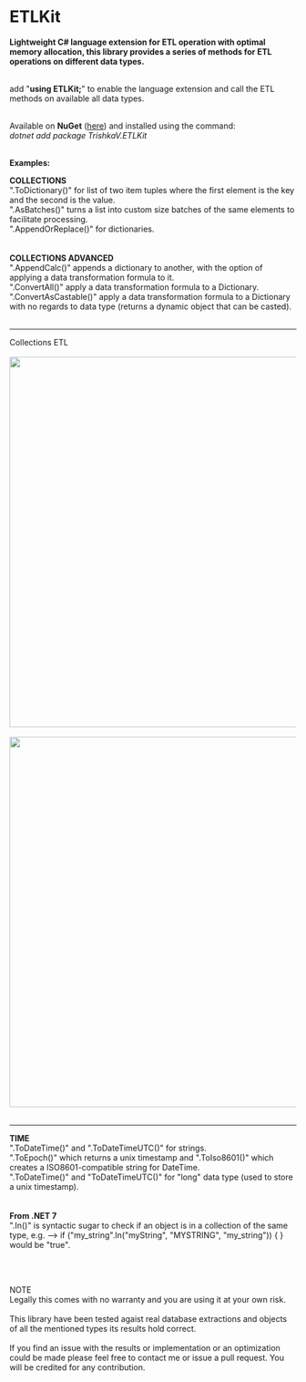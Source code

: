# **ETLKit**
**Lightweight C# language extension for ETL operation with optimal memory allocation, this library provides a series of methods for ETL operations on different data types.**<br><br>

add "**using ETLKit;**" to enable the language extension and call the ETL methods on available all data types.
<br><br>

Available on **NuGet** ([here](https://www.nuget.org/packages/TrishkaV.ETLKit/)) and installed using the command:<br>
*dotnet add package TrishkaV.ETLKit*<br><br>

**Examples:**

**COLLECTIONS<br>**
".ToDictionary()" for list of two item tuples where the first element is the key and the second is the value.<br>
".AsBatches()" turns a list into custom size batches of the same elements to facilitate processing.<br>
".AppendOrReplace()" for dictionaries.<br>
<br><br>
**COLLECTIONS ADVANCED<br>**
".AppendCalc()" appends a dictionary to another, with the option of applying a data transformation formula to it.<br>
".ConvertAll()" apply a data transformation formula to a Dictionary.<br>
".ConvertAsCastable()" apply a data transformation formula to a Dictionary with no regards to data type (returns a dynamic object that can be casted).
<br><br>

---------------------------------------
Collections ETL<br><br>
<img src="https://user-images.githubusercontent.com/96583994/231188372-1f22e449-bd22-4da7-b09e-3b0f75d33dcb.png" width="650"><br><br>
<img src="https://user-images.githubusercontent.com/96583994/231190500-48aa7aa4-ff7a-45d7-84b2-85321c9942a6.png" width="650"><br><br>

---------------------------------------

**TIME<br>**
".ToDateTime()" and ".ToDateTimeUTC()" for strings.<br>
".ToEpoch()" which returns a unix timestamp and ".ToIso8601()" which creates a ISO8601-compatible string for DateTime.<br>
".ToDateTime()" and "ToDateTimeUTC()" for "long" data type (used to store a unix timestamp).<br>
<br><br>
**From .NET 7<br>**
".In()" is syntactic sugar to check if an object is in a collection of the same type, e.g. --> if ("my_string".In("myString", "MYSTRING", "my_string")) { } would be "true".<br>

<br><br>

NOTE<br>
Legally this comes with no warranty and you are using it at your own risk.
<br><br>
This library have been tested agaist real database extractions and objects of all the mentioned types its results hold correct.
<br><br>
If you find an issue with the results or implementation or an optimization could be made please feel free to contact me or issue a pull request.
You will be credited for any contribution.
